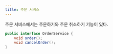 ```yaml
---
title: 주문 서비스
---
```


주문 서비스에서는 주문하기와 주문 취소하기 기능이 있다.  

```java
public interface OrderService {
    void order();
    void cancelOrder();
}
```